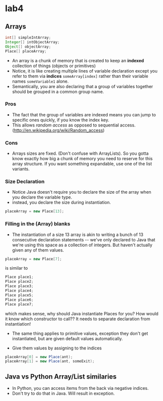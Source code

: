 lab4
===

## Arrays

```java
int[] simpleIntArray;
Integer[] intObjectArray;
Object[] objectArray;
Place[] placeArray;
```

* An array is a chunk of memory that is created to keep an **indexed**
collection of things (objects or primitives)
* Notice, it is like creating multiple lines of 
variable declaration except you refer to them via **indices**
```someArray[index]``` rather than their variable names ```someVariable1``` alone.
* Semantically, you are also declaring that a group of variables
together should be grouped in a common group name.

### Pros
* The fact that the group of variables are indexed means you can
jump to specific ones quickly, if you know the index key.
* This allows *random access* as opposed to sequential access. (http://en.wikipedia.org/wiki/Random_access)

### Cons
+ Arrays sizes are fixed. (Don't confuse with ArrayLists). So
you gotta know exactly how big a chunk of memory you need to reserve
for this array structure. If you want something expandable, use
one of the list variants.

### Size Declaration
* Notice Java doesn't require you to declare the size of the
array when you declare the variable type.
* instead, you declare the size during instantiation.
```java
placeArray = new Place[13];
```

### Filling in the (Array) blanks
* The instantiation of a size 13 array is akin to writing a bunch of 13
consecutive declaration statements -- we've only declared to Java that
we're using this space as a collection of integers. But haven't actually
given any of them values.

```java
placeArray = new Place[7];
```
is similar to
```java
Place place1;
Place place2;
Place place3;
Place place4;
Place place5;
Place place6;
Place place7;
```

which makes sense, why should Java instantiate Places for you?
How would it know which constructor to call?? It needs to separate
declaration from instantiation!

* The same thing applies to primitive values, exception they don't
get instantiated, but are given default values automatically.

* Give them values by assigning to the indices
```java
placeArray[0] = new Place(ant);
placeArray[1] = new Place(ant, someExit);
```

## Java vs Python Array/List similaries

* In Python, you can access items from the back via negative indices.
* Don't try to do that in Java. Will result in exception.
